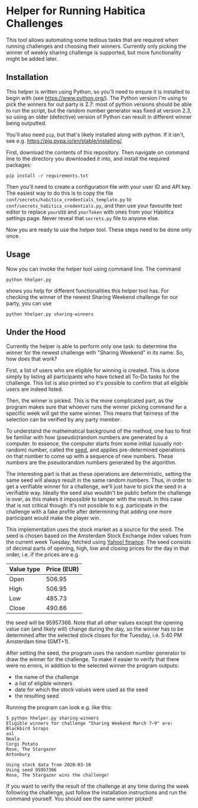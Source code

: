 # Helper for Running Habitica Challenges
This tool allows automating some tedious tasks that are required when running challenges and choosing their winners. Currently only picking the winner of weekly sharing challenge is supported, but more functionality might be added later.

## Installation
This helper is written using Python, so you'll need to ensure it is installed to begin with (see https://www.python.org/). The Python version I'm using to pick the winners for out party is 2.7: most of python versions should be able to run the script, but the random number generator was fixed at version 2.3, so using an older (defective) version of Python can result in different winner being outputted.

You'll also need `pip`, but that's likely installed along with python. If it isn't, see e.g. https://pip.pypa.io/en/stable/installing/.

First, download the contents of this repository. Then navigate on command line to the directory you downloaded it into, and install the required packages:
```
pip install -r requirements.txt
```

Then you'll need to create a configuration file with your user ID and API key. The easiest way to do this is to copy the file `conf/secrets/habitica_credentials_template.py` to `conf/secrets_habitica_credentials.py`, and then use your favourite text editor to replace `yourUID` and `yourToken` with ones from your Habitica settings page. Never reveal that `secrets.py` file to anyone else.

Now you are ready to use the helper tool. These steps need to be done only once.

## Usage
Now you can invoke the helper tool using command line. The command
```
python hhelper.py
```
shows you help for different functionalities this helper tool has. For checking the winner of the newest Sharing Weekend challenge for our party, you can use
```
python hhelper.py sharing-winners
```


## Under the Hood
Currently the helper is able to perform only one task: to determine the winner for the newest challenge with "Sharing Weekend" in its name. So, how does that work?

First, a list of users who are eligible for winning is created. This is done simply by listing all participants who have ticked all To-Do tasks for the challenge. This list is also printed so it's possible to confirm that all eligible users are indeed listed.

Then, the winner is picked. This is the more complicated part, as the program makes sure that whoever runs the winner picking command for a specific week will get the same winner. This means that fairness of the selection can be verified by any party member.

To understand the mathematical background of the method, one has to first be familiar with how (pseudo)random numbers are generated by a computer. In essence, the computer starts from some initial (usually not-random) number, called the [seed](https://en.wikipedia.org/wiki/Random_seed), and applies pre-determined operations on that number to come up with a sequence of new numbers. These numbers are the pseudorandom numbers generated by the algorithm.

The interesting part is that as these operations are deterministic, setting the same seed will always result in the same random numbers. Thus, in order to get a verifiable winner for a challenge, we'll just have to pick the seed in a verifiable way. Ideally the seed also wouldn't be public before the challenge is over, as this makes it impossible to tamper with the result. In this case that is not critical though: it's not possible to e.g. participate in the challenge with a fake profile after determining that adding one more participant would make the player win.

This implementation uses the stock market as a source for the seed. The seed is chosen based on the Amsterdam Stock Exchange index values from the current week Tuesday, fetched using [Yahoo! finance](https://finance.yahoo.com/quote/%5EAEX). The seed consists of decimal parts of opening, high, low and closing prices for the day in that order, i.e. if the prices are e.g.

| Value type | Price (EUR) |
|------------|-------------|
| Open       | 506.95      |
| High       | 506.95      |
| Low        | 485.73      |
| Close      | 490.66      |

the seed will be 95957366. Note that all other values except the opening value can (and likely will) change during the day, so the winner has to be determined after the selected stock closes for the Tuesday, i.e. 5:40 PM Amsterdam time (GMT+1).

After setting the seed, the program uses the random number generator to draw the winner for the challenge. To make it easier to verify that there were no errors, in addition to the selected winner the program outputs:
- the name of the challenge
- a list of eligible winners
- date for which the stock values were used as the seed
- the resulting seed

Running the program can look e.g. like this:
```
$ python hhelper.py sharing-winners
Eligible winners for challenge "Sharing Weekend March 7−9" are:
Blackbird Scraps
asl
Neala
Corgi Potato
Rose, The Stargazer
Antonbury

Using stock data from 2020-03-10
Using seed 95957366
Rose, The Stargazer wins the challenge!
```

If you want to verify the result of the challenge at any time during the week following the challenge, just follow the installation instructions and run the command yourself. You should see the same winner picked!

